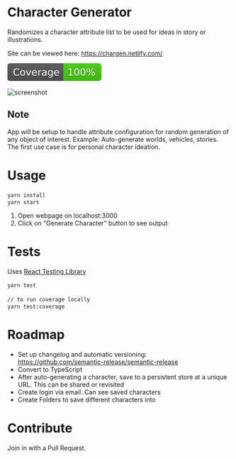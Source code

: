 
# Character Generator

Randomizes a character attribute list to be used for ideas in story or illustrations.

Site can be viewed here: https://chargen.netlify.com/

![coverage badge](./coverage/badge.svg)

![screenshot](https://content.screencast.com/users/Ryan.Regalado/folders/Default/media/559aff0a-f66e-47b1-92c1-558eb01fe46c/IMG_1283.PNG)

## Note
App will be setup to handle attribute configuration for random generation of any object of interest. Example: Auto-generate worlds, vehicles, stories. The first use case is for personal character ideation.

# Usage

```
yarn install
yarn start
```

1. Open webpage on localhost:3000
2. Click on "Generate Character" button to see output

# Tests

Uses [React Testing Library](https://testing-library.com/docs/react-testing-library/intro)

```
yarn test

// to run coverage locally
yarn test:coverage
```

# Roadmap

* Set up changelog and automatic versioning: https://github.com/semantic-release/semantic-release
* Convert to TypeScript
* After auto-generating a character, save to a persistent store at a unique URL. This can be shared or revisited
* Create login via email. Can see saved characters
* Create Folders to save different characters into

# Contribute

Join in with a Pull Request.

